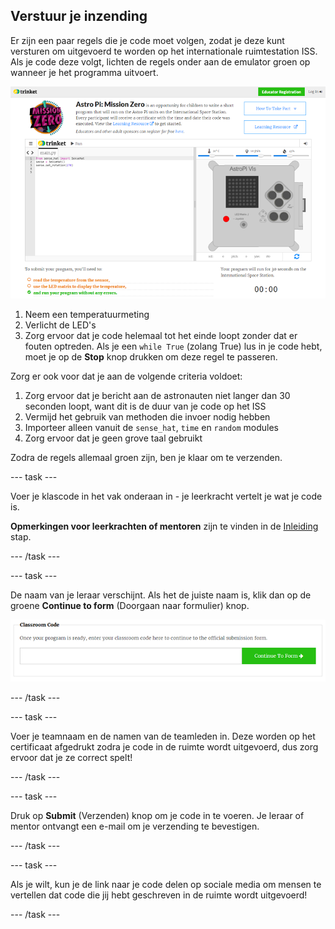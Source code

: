## Verstuur je inzending

Er zijn een paar regels die je code moet volgen, zodat je deze kunt versturen om uitgevoerd te worden op het internationale ruimtestation ISS. Als je code deze volgt, lichten de regels onder aan de emulator groen op wanneer je het programma uitvoert.

![Bevestiging](images/validation.png)

1. Neem een ​​temperatuurmeting
2. Verlicht de LED's
3. Zorg ervoor dat je code helemaal tot het einde loopt zonder dat er fouten optreden. Als je een `while True` (zolang True) lus in je code hebt, moet je op de **Stop** knop drukken om deze regel te passeren.

Zorg er ook voor dat je aan de volgende criteria voldoet:

1. Zorg ervoor dat je bericht aan de astronauten niet langer dan 30 seconden loopt, want dit is de duur van je code op het ISS
2. Vermijd het gebruik van methoden die invoer nodig hebben
3. Importeer alleen vanuit de `sense_hat`, `time` en `random` modules
4. Zorg ervoor dat je geen grove taal gebruikt

Zodra de regels allemaal groen zijn, ben je klaar om te verzenden.

--- task ---

Voer je klascode in het vak onderaan in - je leerkracht vertelt je wat je code is.

**Opmerkingen voor leerkrachten of mentoren** zijn te vinden in de [Inleiding](https://projects.raspberrypi.org/nl-NL/projects/astro-pi-mission-zero/1) stap.

--- /task ---

--- task ---

De naam van je leraar verschijnt. Als het de juiste naam is, klik dan op de groene **Continue to form** (Doorgaan naar formulier) knop.

![Ga door naar het formulier](images/continue-to-form.png)

--- /task ---

--- task ---

Voer je teamnaam en de namen van de teamleden in. Deze worden op het certificaat afgedrukt zodra je code in de ruimte wordt uitgevoerd, dus zorg ervoor dat je ze correct spelt!

--- /task ---

--- task ---

Druk op **Submit** (Verzenden) knop om je code in te voeren. Je leraar of mentor ontvangt een e-mail om je verzending te bevestigen.

--- /task ---

--- task ---

Als je wilt, kun je de link naar je code delen op sociale media om mensen te vertellen dat code die jij hebt geschreven in de ruimte wordt uitgevoerd!

--- /task ---
